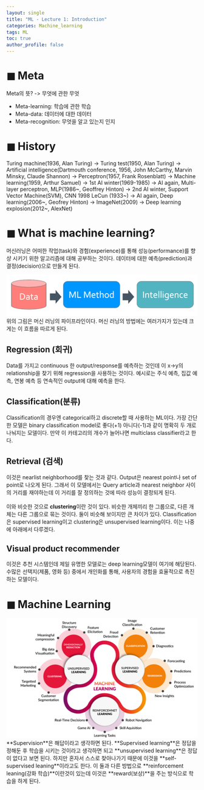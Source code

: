 ```yaml
---
layout: single
title: "ML - Lecture 1: Introduction"
categories: Machine_learning
tags: ML
toc: true
author_profile: false
---
```


# ◼︎ Meta
Meta의 뜻? -> 무엇에 관한 무엇
* Meta-learning: 학습에 관한 학습
* Meta-data: 데이터에 대한 데이터
* Meta-recognition: 무엇을 알고 있는지 인지

# ◼︎ History
Turing machine(1936, Alan Turing) -> Turing test(1950, Alan Turing) -> Artificial intelligence(Dartmouth conference, 1956, John McCarthy, Marvin Minsky, Claude Shannon) -> Perceptron(1957, Frank Rosenblatt) -> Machine learning(1959, Arthur Samuel) -> 1st AI winter(1969-1985) -> AI again, Multi-layer perceptron, MLP(1986~, Geoffrey Hinton) -> 2nd AI winter, Support Vector Machine(SVM), CNN 1998 LeCun (1933~) -> AI again, Deep learning(2006~, Geofrey Hinton) -> ImageNet(2009) -> Deep learning explosion(2012~, AlexNet)

# ◼︎ What is machine learning?

머신러닝은 어떠한 작업(task)와 경험(experience)를 통해 성능(performance)를 향샹 시키기 위한 알고리즘에 대해 공부하는 것이다. 데이터에 대한 예측(prediction)과 결정(decision)으로 만들게 된다.
<center><img src="/images/ML/ML_pipe.png" ></center>
위의 그림은 머신 러닝의 파이프라인이다. 머신 러닝의 방법에는 여러가지가 있는데 크게는 이 흐름을 따르게 된다.

## Regression (회귀)

Data를 가지고 continuous 한 output/response를 예측하는 것인데 이 x->y의 relationship을 찾기 위해 regression을 사용하는 것이다. 예시로는 주식 예측, 집값 예측, 연봉 예측 등 연속적인 output에 대해 예측을 한다.

## Classification(분류)

Classification의 경우엔 categorical하고 discrete할 때 사용하는 ML이다. 가장 간단한 모델은 binary classification model로 좋다(+1) 아니다(-1)과 같이 명확히 두 개로 나눠지는 모델이다. 만약 이 카테고리의 개수가 늘어나면 multiclass classifier라고 한다. 

## Retrieval (검색)

이것은 nearlist neighborhood를 찾는 것과 같다. Output은 nearest point나 set of point로 나오게 된다. 그래서 이 모델에서는 Query article과 nearest neighbor 사이의 거리를 재야하는데 이 거리를 잘 정의하는 것에 따라 성능이 결정되게 된다.<br><br>
이와 비슷한 것으로 **clustering**이란 것이 있다. 비슷한 개체끼리 한 그룹으로, 다른 개체는 다른 그룹으로 묶는 것이다. 둘이 비슷해 보이지만 큰 차이가 있다. Classification은 supervised learning이고 clustering은 unsupervised learning이다. 이는 나중에 아래에서 다루겠다.

## Visual product recommender

이것은 추천 시스템인데 제일 유명한 모델로는 deep learning모델이 여기에 해당된다. 수많은 선택지(제품, 영화 등) 중에서 개인화를 통해, 사용자의 경험을 효율적으로 촉진하는 모델이다.

# ◼︎ Machine Learning
<center><img src="/images/ML/ml_cat.png" ></center>
**Supervision**은 해답이라고 생각하면 된다. **Supervised learning**은 정답을 정해둔 후 학습을 시키는 것이라고 생각하면 되고 **unsupervised learning**은 정답이 없다고 보면 된다. 하지만 혼자서 스스로 찾아나가기 때문에 이것을 **self-supervised leaning**이라고도 한다. 이 둘과 다른 방법으로 **reinforcement leaning(강화 학습)**이란것이 있는데 이것은 **reward(보상)**을 주는 방식으로 학습을 하게 된다.